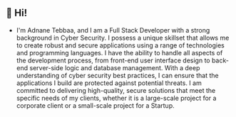 
## 👋 Hi!

- I'm Adnane Tebbaa, and I am a Full Stack Developer with a strong background in Cyber Security. I possess a unique skillset that allows me to create robust and secure applications using a range of technologies and programming languages. I have the ability to handle all aspects of the development process, from front-end user interface design to back-end server-side logic and database management. With a deep understanding of cyber security best practices, I can ensure that the applications I build are protected against potential threats. I am committed to delivering high-quality, secure solutions that meet the specific needs of my clients, whether it is a large-scale project for a corporate client or a small-scale project for a Startup.